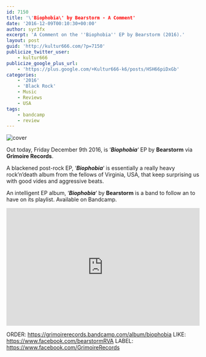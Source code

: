 ```yaml
---
id: 7150
title: '\'Biophobia\' by Bearstorm - A Comment'
date: '2016-12-09T00:10:30+00:00'
author: syr3fx
excerpt: 'A Comment on the ''Biophobia'' EP by Bearstorm (2016).'
layout: post
guid: 'http://kultur666.com/?p=7150'
publicize_twitter_user:
    - kultur666
publicize_google_plus_url:
    - 'https://plus.google.com/+Kultur666-k6/posts/HSH66piDxGb'
categories:
    - '2016'
    - 'Black Rock'
    - Music
    - Reviews
    - USA
tags:
    - bandcamp
    - review
---
```


![cover](http://localhost:8080/wp-content/uploads/2016/12/cover.jpg?w=680)

Out today, Friday December 9th 2016, is ‘***Biophobia***‘ EP by **Bearstorm** via **Grimoire Records**.

A blackened post-rock EP, ‘***Biophobia***‘ is essentially a really heavy rock’n’death album from the fellows of Virginia, USA, that keep surprising us with good vides and aggressive beats.

An intelligent EP album, ‘***Biophobia***‘ by **Bearstorm** is a band to follow an to have on its playlist. Available on Bandcamp.

<iframe style="border: 0; width: 100%; height: 307px;" src="https://bandcamp.com/EmbeddedPlayer/album=246047867/size=large/bgcol=333333/linkcol=e99708/tracklist=false/transparent=true/" seamless></iframe>

ORDER: <https://grimoirerecords.bandcamp.com/album/biophobia>
LIKE: <https://www.facebook.com/bearstormRVA>
LABEL: <https://www.facebook.com/GrimoireRecords>